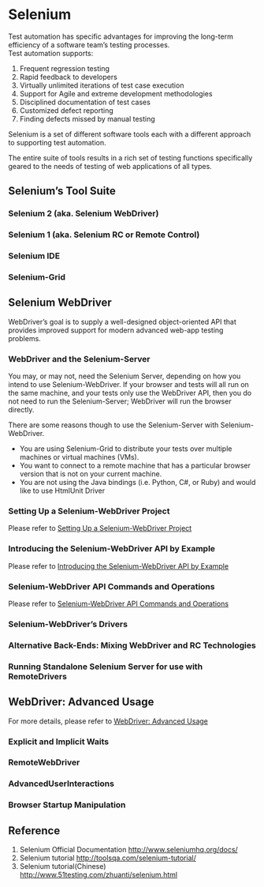 # Selenium
Test automation has specific advantages for improving the long-term efficiency of a software team’s testing processes.  
Test automation supports:
1. Frequent regression testing  
2. Rapid feedback to developers  
3. Virtually unlimited iterations of test case execution  
4. Support for Agile and extreme development methodologies  
5. Disciplined documentation of test cases  
6. Customized defect reporting  
7. Finding defects missed by manual testing

Selenium is a set of different software tools each with a different approach to supporting test automation.  

The entire suite of tools results in a rich set of testing functions specifically geared to the needs of testing of web applications of all types.   
## Selenium’s Tool Suite  
### Selenium 2 (aka. Selenium WebDriver)

### Selenium 1 (aka. Selenium RC or Remote Control)

### Selenium IDE

### Selenium-Grid  

## Selenium WebDriver
WebDriver’s goal is to supply a well-designed object-oriented API that provides improved support for modern advanced web-app testing problems.  

### WebDriver and the Selenium-Server
You may, or may not, need the Selenium Server, depending on how you intend to use Selenium-WebDriver. If your browser and tests will all run on the same machine, and your tests only use the WebDriver API, then you do not need to run the Selenium-Server; WebDriver will run the browser directly.

There are some reasons though to use the Selenium-Server with Selenium-WebDriver.  
- You are using Selenium-Grid to distribute your tests over multiple machines or virtual machines (VMs).
- You want to connect to a remote machine that has a particular browser version that is not on your current machine.
- You are not using the Java bindings (i.e. Python, C#, or Ruby) and would like to use HtmlUnit Driver

### Setting Up a Selenium-WebDriver Project  
Please refer to [Setting Up a Selenium-WebDriver Project](http://www.seleniumhq.org/docs/03_webdriver.jsp)

### Introducing the Selenium-WebDriver API by Example
Please refer to [Introducing the Selenium-WebDriver API by Example](http://www.seleniumhq.org/docs/03_webdriver.jsp)

### Selenium-WebDriver API Commands and Operations
Please refer to [Selenium-WebDriver API Commands and Operations](http://www.seleniumhq.org/docs/03_webdriver.jsp)

### Selenium-WebDriver’s Drivers

### Alternative Back-Ends: Mixing WebDriver and RC Technologies

### Running Standalone Selenium Server for use with RemoteDrivers


## WebDriver: Advanced Usage
For more details, please refer to [WebDriver: Advanced Usage](http://www.seleniumhq.org/docs/04_webdriver_advanced.jsp)
### Explicit and Implicit Waits

### RemoteWebDriver

### AdvancedUserInteractions

### Browser Startup Manipulation

## Reference
1. Selenium Official Documentation http://www.seleniumhq.org/docs/
2. Selenium tutorial http://toolsqa.com/selenium-tutorial/
3. Selenium tutorial(Chinese) http://www.51testing.com/zhuanti/selenium.html
